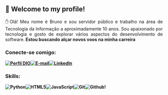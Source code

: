 ## 👋 Welcome to my profile!

<p align="justify"> ✋Olá! Meu nome é Bruno e sou servidor público e trabalho na área de Tecnologia da Informação a aproximadamente 10 anos. Sou apaixonado por tecnologia e gosto de explorar vários aspectos do desenvolvimento de software.<strong> Estou buscando alçar novos voos na minha carreira</p>

### Conecte-se comigo:
[![Perfil DIO](https://img.shields.io/badge/-Meu%20Perfil%20na%20DIO-30A3DC?style=for-the-badge)](https://www.dio.me/users/brunolrs)[![E-mail](https://img.shields.io/badge/-Email-000?style=for-the-badge&logo=microsoft-outlook&logoColor=E94D5F)](mailto:brunolrslissonandradennnunes@gmail.com)[![LinkedIn](https://img.shields.io/badge/LinkedIn-0A66C2?style=for-the-badge&logo=linkedin&logoColor=white)](https://www.linkedin.com/in/bruno-lopes-pmp-70546ab5/)

### Skills:
![Python](https://img.shields.io/badge/Python-3670A0?style=for-the-badge&logo=python&logoColor=ffdd54)![HTML5](https://img.shields.io/badge/HTML5-E34F26?style=for-the-badge&logo=html5&logoColor=white)![JavaScript](https://img.shields.io/badge/JavaScript-F7DF1E?style=for-the-badge&logo=javascript&logoColor=black)![Git](https://img.shields.io/badge/Git-F05032?style=for-the-badge&logo=git&logoColor=white)![Github](https://img.shields.io/badge/Github-181717?style=for-the-badge&logo=Github&logoColor=white)!




